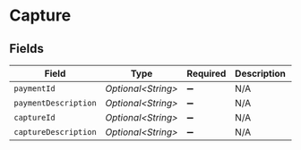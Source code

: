 # Capture


## Fields

| Field                      | Type                       | Required                   | Description                | Example                    |
| -------------------------- | -------------------------- | -------------------------- | -------------------------- | -------------------------- |
| `paymentId`                | *Optional\<String>*        | :heavy_minus_sign:         | N/A                        | tr_5B8cwPMGnU              |
| `paymentDescription`       | *Optional\<String>*        | :heavy_minus_sign:         | N/A                        | Payment Description        |
| `captureId`                | *Optional\<String>*        | :heavy_minus_sign:         | N/A                        | cpt_vytxeTZskVKR7C7WgdSP3d |
| `captureDescription`       | *Optional\<String>*        | :heavy_minus_sign:         | N/A                        | Capture Description        |